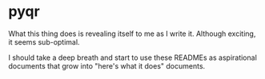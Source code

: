 # pyqr

What this thing does is revealing itself to me as I write it.
Although exciting, it seems sub-optimal.

I should take a deep breath and start to use these READMEs as aspirational documents that grow into "here's what it does" documents.



